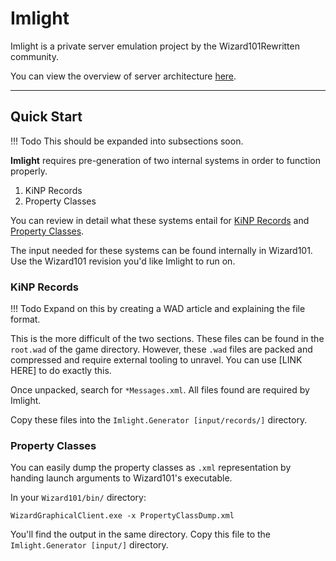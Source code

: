 # Imlight
Imlight is a private server emulation project by the Wizard101Rewritten community.

You can view the overview of server architecture [here](https://drive.google.com/file/d/17utqstWzrlxPp8cVjTZX4e_Hhy8ThKSn/view?usp=sharing).

---
## Quick Start

!!! Todo
    This should be expanded into subsections soon.

**Imlight** requires pre-generation of two internal systems in order to function properly.

1. KiNP Records
2. Property Classes

You can review in detail what these systems entail for [KiNP Records](../documentation/DML/dml-records.md) and [Property Classes](../documentation/ObjectProperty/PropertyClass.md).

The input needed for these systems can be found internally in Wizard101. Use the Wizard101 revision you'd like Imlight to run on.

### KiNP Records
!!! Todo
    Expand on this by creating a WAD article and explaining the file format.

This is the more difficult of the two sections. These files can be found in the `root.wad` of the game directory. However, these `.wad` files are packed and compressed and require external tooling to unravel. You can use [LINK HERE] to do exactly this.

Once unpacked, search for `*Messages.xml`. All files found are required by Imlight.

Copy these files into the `Imlight.Generator [input/records/]` directory.

### Property Classes
You can easily dump the property classes as `.xml` representation by handing launch arguments to Wizard101's executable.

In your `Wizard101/bin/` directory:
```
WizardGraphicalClient.exe -x PropertyClassDump.xml
```
You'll find the output in the same directory. Copy this file to the `Imlight.Generator [input/]` directory.